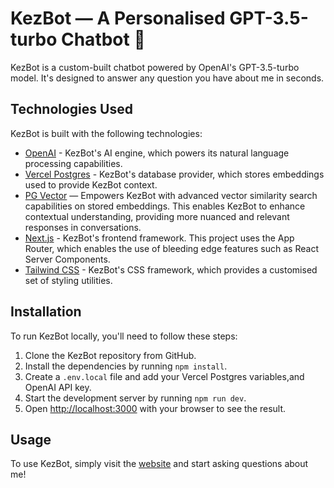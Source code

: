 # KezBot — A Personalised GPT-3.5-turbo Chatbot 🤖

KezBot is a custom-built chatbot powered by OpenAI's GPT-3.5-turbo model. It's designed to answer any question you have about me in seconds.

## Technologies Used

KezBot is built with the following technologies:

- [OpenAI](https://openai.com/) - KezBot's AI engine, which powers its natural language processing capabilities.
- [Vercel Postgres](https://vercel.com/storage/postgres) - KezBot's database provider, which stores embeddings used to provide KezBot context.
- [PG Vector](https://github.com/pgvector/pgvector-node) — Empowers KezBot with advanced vector similarity search capabilities on stored embeddings. This enables KezBot to enhance contextual understanding, providing more nuanced and relevant responses in conversations.
- [Next.js](https://beta.nextjs.org/) - KezBot's frontend framework. This project uses the App Router, which enables the use of bleeding edge features such as React Server Components.
- [Tailwind CSS](https://tailwindcss.com/) - KezBot's CSS framework, which provides a customised set of styling utilities.

## Installation

To run KezBot locally, you'll need to follow these steps:

1. Clone the KezBot repository from GitHub.
2. Install the dependencies by running `npm install`.
3. Create a `.env.local` file and add your Vercel Postgres variables,and OpenAI API key.
4. Start the development server by running `npm run dev`.
5. Open [http://localhost:3000](http://localhost:3000) with your browser to see the result.

## Usage

To use KezBot, simply visit the [website](https://kez-bot.vercel.app/) and start asking questions about me!
